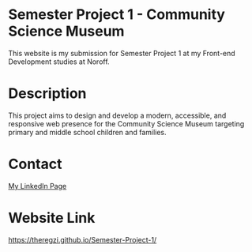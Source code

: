 # Semester Project 1 - Community Science Museum
This website is my submission for Semester Project 1 at my Front-end Development studies at Noroff.

# Description
This project aims to design and develop a modern, accessible, and responsive web presence for the Community Science Museum targeting primary and middle school children and families.

# Contact
[My LinkedIn Page](https://www.linkedin.com/in/regine-dille-kornbakk-aa0a7b288/)

# Website Link
https://theregzi.github.io/Semester-Project-1/


